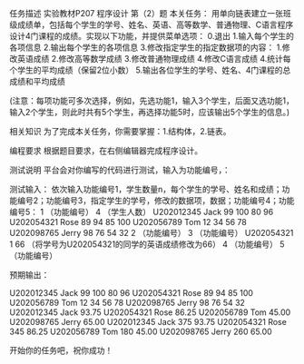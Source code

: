 任务描述
实验教材P207 程序设计 第（2）题
本关任务：
用单向链表建立一张班级成绩单，包括每个学生的学号、姓名、英语、高等数学、普通物理、C语言程序设计4门课程的成绩。实现以下功能，并提供菜单选项：
0.退出
1.输入每个学生的各项信息
2.输出每个学生的各项信息
3.修改指定学生的指定数据项的内容：
    1.修改英语成绩
    2.修改高等数学成绩
    3.修改普通物理成绩
    4.修改C语言成绩
4.统计每个学生的平均成绩（保留2位小数）
5.输出各位学生的学号、姓名、4门课程的总成绩和平均成绩

(注意：每项功能可多次选择，例如，先选功能1，输入3个学生，后面又选功能1，输入2个学生，则此时共有5个学生，再选择功能5时，应该输出5个学生的信息。)

相关知识
为了完成本关任务，你需要掌握：1.结构体，2.链表。

编程要求
根据题目要求，在右侧编辑器完成程序设计。

测试说明
平台会对你编写的代码进行测试，输入为功能编号，：

测试输入：
依次输入功能编号1，学生数量n，每个学生的学号、姓名和成绩；功能编号2；功能编号3，指定学生的学号，修改的数据项，数据；功能编号4；功能编号5：
1    （功能编号）
4    （学生人数）
U202012345 Jack 99 100 80 96
U202054321 Rose 89 94 85 100
U202056789 Tom 12 34 56 78
U202098765 Jerry 98 76 54 32
2    （功能编号）
3    （功能编号）
U202054321 1 66    （将学号为U202054321的同学的英语成绩修改为66）
4    （功能编号）
5    （功能编号）

预期输出：

U202012345 Jack 99 100 80 96
U202054321 Rose 89 94 85 100
U202056789 Tom 12 34 56 78
U202098765 Jerry 98 76 54 32
U202012345 Jack 93.75
U202054321 Rose 86.25
U202056789 Tom 45.00
U202098765 Jerry 65.00
U202012345 Jack 375 93.75
U202054321 Rose 345 86.25
U202056789 Tom 180 45.00
U202098765 Jerry 260 65.00

开始你的任务吧，祝你成功！